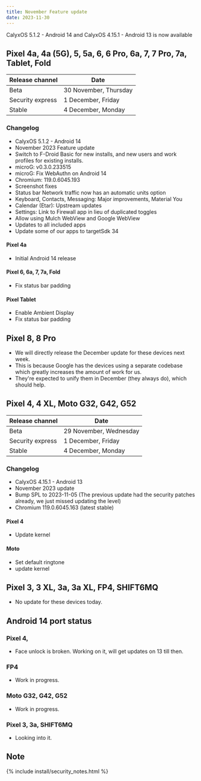 ```yaml
---
title: November Feature update
date: 2023-11-30
---
```


CalyxOS 5.1.2 - Android 14 and CalyxOS 4.15.1 - Android 13 is now available

## Pixel 4a, 4a (5G), 5, 5a, 6, 6 Pro, 6a, 7, 7 Pro, 7a, Tablet, Fold

| Release channel  | Date   |
| ---------------- | ------ |
| Beta | 30 November, Thursday |
| Security express | 1 December, Friday |
| Stable | 4 December, Monday |

### Changelog
* CalyxOS 5.1.2 - Android 14
* November 2023 Feature update
* Switch to F-Droid Basic for new installs, and new users and work profiles for existing installs.
* microG: v0.3.0.233515
* microG: Fix WebAuthn on Android 14
* Chromium: 119.0.6045.193
* Screenshot fixes
* Status bar Network traffic now has an automatic units option
* Keyboard, Contacts, Messaging: Major improvements, Material You
* Calendar (Etar): Upstream updates
* Settings: Link to Firewall app in lieu of duplicated toggles
* Allow using Mulch WebView and Google WebView
* Updates to all included apps
* Update some of our apps to targetSdk 34

#### Pixel 4a
* Initial Android 14 release

#### Pixel 6, 6a, 7, 7a, Fold
* Fix status bar padding

#### Pixel Tablet
* Enable Ambient Display
* Fix status bar padding

## Pixel 8, 8 Pro

* We will directly release the December update for these devices next week.
* This is because Google has the devices using a separate codebase which greatly increases the amount of work for us.
* They're expected to unify them in December (they always do), which should help.

## Pixel 4, 4 XL, Moto G32, G42, G52

| Release channel  | Date   |
| ---------------- | ------ |
| Beta | 29 November, Wednesday |
| Security express | 1 December, Friday |
| Stable | 4 December, Monday |

### Changelog
* CalyxOS 4.15.1 - Android 13
* November 2023 update
* Bump SPL to 2023-11-05 (The previous update had the security patches already, we just missed updating the level)
* Chromium 119.0.6045.163 (latest stable)

#### Pixel 4
* Update kernel

#### Moto
* Set default ringtone
* update kernel

## Pixel 3, 3 XL, 3a, 3a XL, FP4, SHIFT6MQ

* No update for these devices today.

## Android 14 port status
### Pixel 4,
* Face unlock is broken. Working on it, will get updates on 13 till then.

### FP4
* Work in progress.

### Moto G32, G42, G52
* Work in progress.

### Pixel 3, 3a, SHIFT6MQ
* Looking into it.

## Note

{% include install/security_notes.html %}
